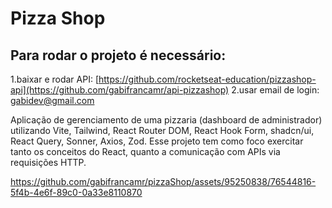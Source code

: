 # Pizza Shop

## Para rodar o projeto é necessário: 
1.baixar e rodar API: [https://github.com/rocketseat-education/pizzashop-api](https://github.com/gabifrancamr/api-pizzashop)
2.usar email de login: gabidev@gmail.com

Aplicação de gerenciamento de uma pizzaria (dashboard de administrador) utilizando Vite, Tailwind, React Router DOM, React Hook Form, shadcn/ui, React Query, Sonner, Axios, Zod. Esse projeto tem como foco exercitar tanto os conceitos do React, quanto a comunicação com APIs via requisições HTTP.

https://github.com/gabifrancamr/pizzaShop/assets/95250838/76544816-5f4b-4e6f-89c0-0a33e8110870





